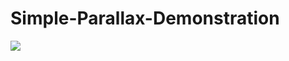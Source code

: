 # Simple-Parallax-Demonstration

![](https://github.com/CalvinJamesHeath/Simple-Parallax-Demonstration/blob/main/img/Screen%20Shot%202021-09-17%20at%205.13.47%20PM.png)
